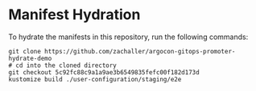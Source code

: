 # Manifest Hydration

To hydrate the manifests in this repository, run the following commands:

```shell
git clone https://github.com/zachaller/argocon-gitops-promoter-hydrate-demo
# cd into the cloned directory
git checkout 5c92fc88c9a1a9ae3b6549835fefc00f182d173d
kustomize build ./user-configuration/staging/e2e
```
